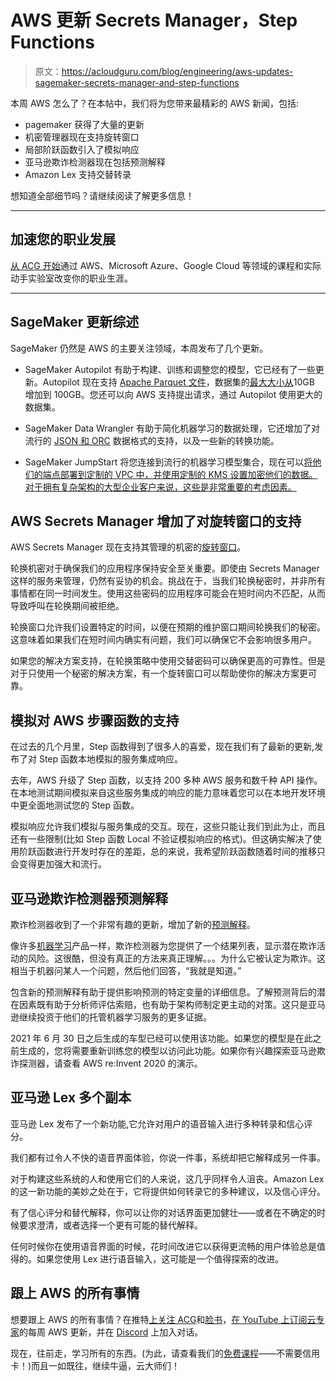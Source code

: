 # AWS 更新 Secrets Manager，Step Functions 

> 原文：<https://acloudguru.com/blog/engineering/aws-updates-sagemaker-secrets-manager-and-step-functions>

本周 AWS 怎么了？在本帖中，我们将为您带来最精彩的 AWS 新闻，包括:

*   pagemaker 获得了大量的更新
*   机密管理器现在支持旋转窗口
*   局部阶跃函数引入了模拟响应
*   亚马逊欺诈检测器现在包括预测解释
*   Amazon Lex 支持交替转录

想知道全部细节吗？请继续阅读了解更多信息！

* * *

## 加速您的职业发展

[从 ACG 开始](https://acloudguru.com/pricing)通过 AWS、Microsoft Azure、Google Cloud 等领域的课程和实际动手实验室改变你的职业生涯。

* * *

## SageMaker 更新综述

SageMaker 仍然是 AWS 的主要关注领域，本周发布了几个更新。

*   SageMaker Autopilot 有助于构建、训练和调整您的模型，它已经有了一些更新。Autopilot 现在支持 [Apache Parquet 文件](https://aws.amazon.com/about-aws/whats-new/2022/01/amazon-sagemaker-autopilot-apache-parquet/)，数据集的[最大大小从](https://aws.amazon.com/about-aws/whats-new/2022/01/amazon-sagemaker-autopilot-datasets-up-to-100-gb/)10GB 增加到 100GB。您还可以向 AWS 支持提出请求，通过 Autopilot 使用更大的数据集。

*   SageMaker Data Wrangler 有助于简化机器学习的数据处理，它还增加了对流行的 [JSON 和 ORC](https://aws.amazon.com/about-aws/whats-new/2022/02/json-orc-data-processing-jobs-amazon-sagemaker-data-wrangler/) 数据格式的支持，以及一些新的转换功能。

*   SageMaker JumpStart 将您连接到流行的机器学习模型集合，现在可以[将他们的端点部署到定制的 VPC 中，并使用定制的 KMS 设置加密他们的数据。对于拥有复杂架构的大型企业客户来说，这些是非常重要的考虑因素。](https://aws.amazon.com/about-aws/whats-new/2022/01/amazon-sagemaker-jumpstart-custom-vpc-kms-settings/)

## AWS Secrets Manager 增加了对旋转窗口的支持

AWS Secrets Manager 现在支持其管理的机密的[旋转窗口](https://aws.amazon.com/about-aws/whats-new/2022/02/aws-secrets-manager-windows/)。

轮换机密对于确保我们的应用程序保持安全至关重要。即使由 Secrets Manager 这样的服务来管理，仍然有妥协的机会。挑战在于，当我们轮换秘密时，并非所有事情都在同一时间发生。使用这些密码的应用程序可能会在短时间内不匹配，从而导致呼叫在轮换期间被拒绝。

轮换窗口允许我们设置特定的时间，以便在预期的维护窗口期间轮换我们的秘密。这意味着如果我们在短时间内确实有问题，我们可以确保它不会影响很多用户。

如果您的解决方案支持，在轮换策略中使用交替密码可以确保更高的可靠性。但是对于只使用一个秘密的解决方案，有一个旋转窗口可以帮助使你的解决方案更可靠。

## 模拟对 AWS 步骤函数的支持

在过去的几个月里，Step 函数得到了很多人的喜爱，现在我们有了最新的更新,发布了对 Step 函数本地模拟的服务集成响应。

去年，AWS 升级了 Step 函数，以支持 200 多种 AWS 服务和数千种 API 操作。在本地测试期间模拟来自这些服务集成的响应的能力意味着您可以在本地开发环境中更全面地测试您的 Step 函数。

模拟响应允许我们模拟与服务集成的交互。现在，这些只能让我们到此为止，而且还有一些限制(比如 Step 函数 Local 不验证模拟响应的格式)。但这确实解决了使用阶跃函数进行开发时存在的差距，总的来说，我希望阶跃函数随着时间的推移只会变得更加强大和流行。

## 亚马逊欺诈检测器预测解释

欺诈检测器收到了一个非常有趣的更新，增加了新的[预测解释](//aws.amazon.com/about-aws/whats-new/2022/01/aws-prediction-explanations-amazon-fraud-detector/)。

像许多[机器学习](https://acloudguru.com/blog/engineering/what-is-machine-learning-as-a-service-mlaas)产品一样，欺诈检测器为您提供了一个结果列表，显示潜在欺诈活动的风险。这很酷，但没有真正的方法来真正理解。。。为什么它被认定为欺诈。这相当于机器问某人一个问题，然后他们回答，“我就是知道。”

包含新的预测解释有助于提供影响预测的特定变量的详细信息。了解预测背后的潜在因素既有助于分析师评估索赔，也有助于架构师制定更主动的对策。这只是亚马逊继续投资于他们的托管机器学习服务的更多证据。

2021 年 6 月 30 日之后生成的车型已经可以使用该功能。如果您的模型是在此之前生成的，您将需要重新训练您的模型以访问此功能。如果你有兴趣探索亚马逊欺诈探测器，请查看 AWS re:Invent 2020 的演示。

## 亚马逊 Lex 多个副本

亚马逊 Lex 发布了一个新功能,它允许对用户的语音输入进行多种转录和信心评分。

我们都有过令人不快的语音界面体验，你说一件事，系统却把它解释成另一件事。

对于构建这些系统的人和使用它们的人来说，这几乎同样令人沮丧。Amazon Lex 的这一新功能的美妙之处在于，它将提供如何转录它的多种建议，以及信心评分。

有了信心评分和替代解释，你可以让你的对话界面更加健壮——或者在不确定的时候要求澄清，或者选择一个更有可能的替代解释。

任何时候你在使用语音界面的时候，花时间改进它以获得更流畅的用户体验总是值得的。如果您使用 Lex 进行语音输入，这可能是一个值得探索的改进。

## 跟上 AWS 的所有事情

想要跟上 AWS 的所有事情？在推特[上关注 ACG](https://twitter.com/acloudguru)和[脸书](https://www.facebook.com/acloudguru)，[在 YouTube 上订阅云专家](https://www.youtube.com/c/AcloudGuru/?sub_confirmation=1)的每周 AWS 更新，并在 [Discord](http://discord.gg/acloudguru) 上加入对话。

现在，往前走，学习所有的东西。(为此，请查看我们的[免费课程](https://acloudguru.com/blog/news/whats-free-at-acg)——不需要信用卡！)而且一如既往，继续牛逼，云大师们！
